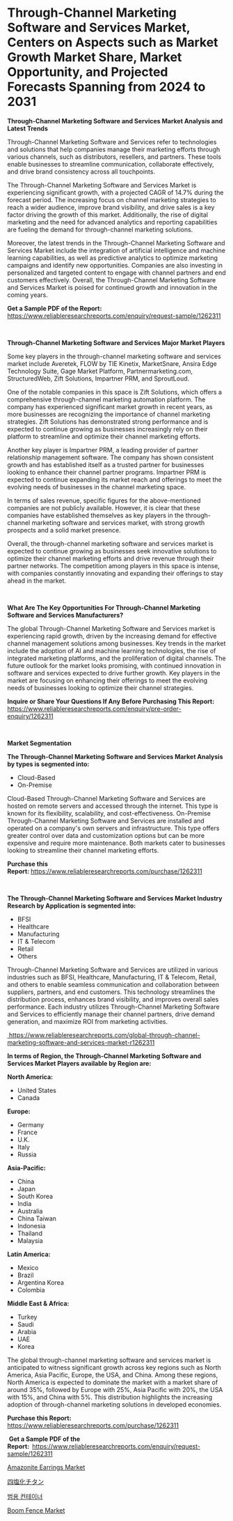 <p><h1>Through-Channel Marketing Software and Services Market, Centers on Aspects such as Market Growth Market Share, Market Opportunity, and Projected Forecasts Spanning from 2024 to 2031</h1></p><p><strong>Through-Channel Marketing Software and Services Market Analysis and Latest Trends</strong></p>
<p><p>Through-Channel Marketing Software and Services refer to technologies and solutions that help companies manage their marketing efforts through various channels, such as distributors, resellers, and partners. These tools enable businesses to streamline communication, collaborate effectively, and drive brand consistency across all touchpoints.</p><p>The Through-Channel Marketing Software and Services Market is experiencing significant growth, with a projected CAGR of 14.7% during the forecast period. The increasing focus on channel marketing strategies to reach a wider audience, improve brand visibility, and drive sales is a key factor driving the growth of this market. Additionally, the rise of digital marketing and the need for advanced analytics and reporting capabilities are fueling the demand for through-channel marketing solutions.</p><p>Moreover, the latest trends in the Through-Channel Marketing Software and Services Market include the integration of artificial intelligence and machine learning capabilities, as well as predictive analytics to optimize marketing campaigns and identify new opportunities. Companies are also investing in personalized and targeted content to engage with channel partners and end customers effectively. Overall, the Through-Channel Marketing Software and Services Market is poised for continued growth and innovation in the coming years.</p></p>
<p><strong>Get a Sample PDF of the Report:&nbsp;</strong> <a href="https://www.reliableresearchreports.com/enquiry/request-sample/1262311">https://www.reliableresearchreports.com/enquiry/request-sample/1262311</a></p>
<p>&nbsp;</p>
<p><strong>Through-Channel Marketing Software and Services Major Market Players</strong></p>
<p><p>Some key players in the through-channel marketing software and services market include Averetek, FLOW by TIE Kinetix, MarketSnare, Ansira Edge Technology Suite, Gage Market Platform, Partnermarketing.com, StructuredWeb, Zift Solutions, Impartner PRM, and SproutLoud.</p><p>One of the notable companies in this space is Zift Solutions, which offers a comprehensive through-channel marketing automation platform. The company has experienced significant market growth in recent years, as more businesses are recognizing the importance of channel marketing strategies. Zift Solutions has demonstrated strong performance and is expected to continue growing as businesses increasingly rely on their platform to streamline and optimize their channel marketing efforts.</p><p>Another key player is Impartner PRM, a leading provider of partner relationship management software. The company has shown consistent growth and has established itself as a trusted partner for businesses looking to enhance their channel partner programs. Impartner PRM is expected to continue expanding its market reach and offerings to meet the evolving needs of businesses in the channel marketing space.</p><p>In terms of sales revenue, specific figures for the above-mentioned companies are not publicly available. However, it is clear that these companies have established themselves as key players in the through-channel marketing software and services market, with strong growth prospects and a solid market presence.</p><p>Overall, the through-channel marketing software and services market is expected to continue growing as businesses seek innovative solutions to optimize their channel marketing efforts and drive revenue through their partner networks. The competition among players in this space is intense, with companies constantly innovating and expanding their offerings to stay ahead in the market.</p></p>
<p>&nbsp;</p>
<p><strong>What Are The Key Opportunities For Through-Channel Marketing Software and Services Manufacturers?</strong></p>
<p><p>The global Through-Channel Marketing Software and Services market is experiencing rapid growth, driven by the increasing demand for effective channel management solutions among businesses. Key trends in the market include the adoption of AI and machine learning technologies, the rise of integrated marketing platforms, and the proliferation of digital channels. The future outlook for the market looks promising, with continued innovation in software and services expected to drive further growth. Key players in the market are focusing on enhancing their offerings to meet the evolving needs of businesses looking to optimize their channel strategies.</p></p>
<p><strong>Inquire or Share Your Questions If Any Before Purchasing This Report:</strong> <a href="https://www.reliableresearchreports.com/enquiry/pre-order-enquiry/1262311">https://www.reliableresearchreports.com/enquiry/pre-order-enquiry/1262311</a></p>
<p>&nbsp;</p>
<p><strong>Market Segmentation</strong></p>
<p><strong>The Through-Channel Marketing Software and Services Market Analysis by types is segmented into:</strong></p>
<p><ul><li>Cloud-Based</li><li>On-Premise</li></ul></p>
<p><p>Cloud-Based Through-Channel Marketing Software and Services are hosted on remote servers and accessed through the internet. This type is known for its flexibility, scalability, and cost-effectiveness. On-Premise Through-Channel Marketing Software and Services are installed and operated on a company's own servers and infrastructure. This type offers greater control over data and customization options but can be more expensive and require more maintenance. Both markets cater to businesses looking to streamline their channel marketing efforts.</p></p>
<p><strong>Purchase this Report:&nbsp;</strong><a href="https://www.reliableresearchreports.com/purchase/1262311">https://www.reliableresearchreports.com/purchase/1262311</a></p>
<p>&nbsp;</p>
<p><strong>The Through-Channel Marketing Software and Services Market Industry Research by Application is segmented into:</strong></p>
<p><ul><li>BFSI</li><li>Healthcare</li><li>Manufacturing</li><li>IT & Telecom</li><li>Retail</li><li>Others</li></ul></p>
<p><p>Through-Channel Marketing Software and Services are utilized in various industries such as BFSI, Healthcare, Manufacturing, IT & Telecom, Retail, and others to enable seamless communication and collaboration between suppliers, partners, and end customers. This technology streamlines the distribution process, enhances brand visibility, and improves overall sales performance. Each industry utilizes Through-Channel Marketing Software and Services to efficiently manage their channel partners, drive demand generation, and maximize ROI from marketing activities.</p></p>
<p><a href="https://www.reliableresearchreports.com/global-through-channel-marketing-software-and-services-market-r1262311">&nbsp;https://www.reliableresearchreports.com/global-through-channel-marketing-software-and-services-market-r1262311</a></p>
<p><strong>In terms of Region, the Through-Channel Marketing Software and Services Market Players available by Region are:</strong></p>
<p>
    <p> <strong> North America: </strong>
        <ul>
            <li>United States</li>
            <li>Canada</li>
        </ul>
        </p> 
    <p> <strong> Europe: </strong>
        <ul>
            <li>Germany</li>
            <li>France</li>
            <li>U.K.</li>
            <li>Italy</li>
            <li>Russia</li>
        </ul>
        </p> 
    <p> <strong> Asia-Pacific: </strong>
        <ul>
            <li>China</li>
            <li>Japan</li>
            <li>South Korea</li>
            <li>India</li>
            <li>Australia</li>
            <li>China Taiwan</li>
            <li>Indonesia</li>
            <li>Thailand</li>
            <li>Malaysia</li>
        </ul>
        </p> 
    <p> <strong> Latin America: </strong>
        <ul>
            <li>Mexico</li>
            <li>Brazil</li>
            <li>Argentina Korea</li>
            <li>Colombia</li>
        </ul>
        </p> 
    <p> <strong> Middle East & Africa: </strong>
        <ul>
            <li>Turkey</li>
            <li>Saudi</li>
            <li>Arabia</li>
            <li>UAE</li>
            <li>Korea</li>
        </ul>
    </p>
    </p>
<p><p>The global through-channel marketing software and services market is anticipated to witness significant growth across key regions such as North America, Asia Pacific, Europe, the USA, and China. Among these regions, North America is expected to dominate the market with a market share of around 35%, followed by Europe with 25%, Asia Pacific with 20%, the USA with 15%, and China with 5%. This distribution highlights the increasing adoption of through-channel marketing solutions in developed economies.</p></p>
<p><strong>Purchase this Report: </strong><a href="https://www.reliableresearchreports.com/purchase/1262311">https://www.reliableresearchreports.com/purchase/1262311</a></p>
<p>&nbsp;<strong>Get a Sample PDF of the Report:&nbsp;&nbsp;</strong><a href="https://www.reliableresearchreports.com/enquiry/request-sample/1262311">https://www.reliableresearchreports.com/enquiry/request-sample/1262311</a></p>
<p><strong></strong></p>
<p><p><a href="https://www.linkedin.com/pulse/amazonite-earrings-market-competitive-analysis-trends-forecast-oweof?trackingId=g0u9UsC2KpvSA7VvtQZLoQ%3D%3D">Amazonite Earrings Market</a></p><p><a href="https://medium.com/@bertramveum2023/2024%E5%B9%B4%E3%81%8B%E3%82%892031%E5%B9%B4%E3%81%BE%E3%81%A7%E3%81%AE%E3%83%81%E3%82%BF%E3%83%B3%E3%83%86%E3%83%88%E3%83%A9%E3%82%AF%E3%83%AD%E3%83%A9%E3%82%A4%E3%83%89%E5%B8%82%E5%A0%B4%E3%81%AE%E3%83%88%E3%83%AC%E3%83%B3%E3%83%89%E3%81%A8%E5%B8%82%E5%A0%B4%E5%88%86%E6%9E%90%E3%81%8C%E4%BA%88%E6%B8%AC%E3%81%95%E3%82%8C%E3%81%A6%E3%81%84%E3%81%BE%E3%81%99-0ae403590bd6">四塩化チタン</a></p><p><a href="https://medium.com/@carolynurton5656/%EC%9D%BC%EB%B0%98%EC%9A%A9-%EC%BB%A8%ED%85%8C%EC%9D%B4%EB%84%88-%EC%8B%9C%EC%9E%A5-2031%EB%85%84%EA%B9%8C%EC%A7%80-%EB%8F%99%ED%96%A5-%EC%98%88%EC%B8%A1-%EB%B0%8F-%EA%B2%BD%EC%9F%81-%EB%B6%84%EC%84%9D-1353d8cd0c65">범용 컨테이너</a></p><p><a href="https://www.linkedin.com/pulse/boom-fence-market-share-evolution-growth-trends-2024-2031-j5vjf?trackingId=HQtDTkB3rbGvxYxL2Db3Ew%3D%3D">Boom Fence Market</a></p></p>